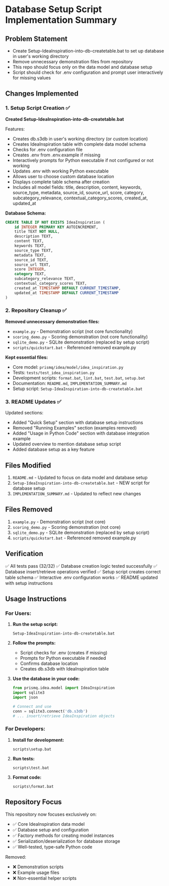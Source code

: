 # Database Setup Script Implementation Summary

## Problem Statement
- Create Setup-IdeaInspiration-into-db-createtable.bat to set up database in user's working directory
- Remove unnecessary demonstration files from repository
- This repo should focus only on the data model and database setup
- Script should check for .env configuration and prompt user interactively for missing values

## Changes Implemented

### 1. Setup Script Creation ✅

**Created Setup-IdeaInspiration-into-db-createtable.bat**

Features:
- Creates db.s3db in user's working directory (or custom location)
- Creates IdeaInspiration table with complete data model schema
- Checks for .env configuration file
- Creates .env from .env.example if missing
- Interactively prompts for Python executable if not configured or not working
- Updates .env with working Python executable
- Allows user to choose custom database location
- Displays complete table schema after creation
- Includes all model fields: title, description, content, keywords, source_type, metadata, source_id, source_url, score, category, subcategory_relevance, contextual_category_scores, created_at, updated_at

**Database Schema:**
```sql
CREATE TABLE IF NOT EXISTS IdeaInspiration (
    id INTEGER PRIMARY KEY AUTOINCREMENT,
    title TEXT NOT NULL,
    description TEXT,
    content TEXT,
    keywords TEXT,
    source_type TEXT,
    metadata TEXT,
    source_id TEXT,
    source_url TEXT,
    score INTEGER,
    category TEXT,
    subcategory_relevance TEXT,
    contextual_category_scores TEXT,
    created_at TIMESTAMP DEFAULT CURRENT_TIMESTAMP,
    updated_at TIMESTAMP DEFAULT CURRENT_TIMESTAMP
)
```

### 2. Repository Cleanup ✅

**Removed unnecessary demonstration files:**
- `example.py` - Demonstration script (not core functionality)
- `scoring_demo.py` - Scoring demonstration (not core functionality)
- `sqlite_demo.py` - SQLite demonstration (replaced by setup script)
- `scripts/quickstart.bat` - Referenced removed example.py

**Kept essential files:**
- Core model: `prismq/idea/model/idea_inspiration.py`
- Tests: `tests/test_idea_inspiration.py`
- Development scripts: `format.bat`, `lint.bat`, `test.bat`, `setup.bat`
- Documentation: `README.md`, `IMPLEMENTATION_SUMMARY.md`
- Setup script: `Setup-IdeaInspiration-into-db-createtable.bat`

### 3. README Updates ✅

Updated sections:
- Added "Quick Setup" section with database setup instructions
- Removed "Running Examples" section (examples removed)
- Added "Usage in Python Code" section with database integration example
- Updated overview to mention database setup script
- Added database setup as a key feature

## Files Modified

1. `README.md` - Updated to focus on data model and database setup
2. `Setup-IdeaInspiration-into-db-createtable.bat` - NEW script for database setup
3. `IMPLEMENTATION_SUMMARY.md` - Updated to reflect new changes

## Files Removed

1. `example.py` - Demonstration script (not core)
2. `scoring_demo.py` - Scoring demonstration (not core)
3. `sqlite_demo.py` - SQLite demonstration (replaced by setup script)
4. `scripts/quickstart.bat` - Referenced removed example.py

## Verification

✅ All tests pass (32/32)
✅ Database creation logic tested successfully
✅ Database insert/retrieve operations verified
✅ Setup script creates correct table schema
✅ Interactive .env configuration works
✅ README updated with setup instructions

## Usage Instructions

### For Users:

1. **Run the setup script:**
   ```batch
   Setup-IdeaInspiration-into-db-createtable.bat
   ```

2. **Follow the prompts:**
   - Script checks for .env (creates if missing)
   - Prompts for Python executable if needed
   - Confirms database location
   - Creates db.s3db with IdeaInspiration table

3. **Use the database in your code:**
   ```python
   from prismq.idea.model import IdeaInspiration
   import sqlite3
   import json
   
   # Connect and use
   conn = sqlite3.connect('db.s3db')
   # ... insert/retrieve IdeaInspiration objects
   ```

### For Developers:

1. **Install for development:**
   ```batch
   scripts\setup.bat
   ```

2. **Run tests:**
   ```batch
   scripts\test.bat
   ```

3. **Format code:**
   ```batch
   scripts\format.bat
   ```

## Repository Focus

This repository now focuses exclusively on:
- ✅ Core IdeaInspiration data model
- ✅ Database setup and configuration
- ✅ Factory methods for creating model instances
- ✅ Serialization/deserialization for database storage
- ✅ Well-tested, type-safe Python code

Removed:
- ❌ Demonstration scripts
- ❌ Example usage files
- ❌ Non-essential helper scripts
